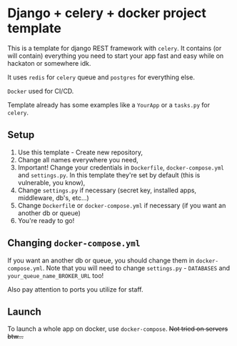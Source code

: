 # Django + celery + docker project template
This is a template for django REST framework with ```celery```.
It contains (or will contain) everything you need to start your app fast and easy while on hackaton or somewhere idk.

It uses ```redis``` for ```celery``` queue and ```postgres``` for everything else.

```Docker``` used for CI/CD.

Template already has some examples like a ```YourApp``` or a ```tasks.py``` for ```celery```.

## Setup
1. Use this template - Create new repository,
2. Change all names everywhere you need,
3. Important! Change your credentials in ```Dockerfile```, ```docker-compose.yml``` and ```settings.py```.
In this template they're set by default (this is vulnerable, you know),
4. Change ```settings.py``` if necessary (secret key, installed apps, middleware, db's, etc...)
5. Change ```Dockerfil```e or ```docker-compose.yml``` if necessary (if you want an another db or queue)
6. You're ready to go!

## Changing ```docker-compose.yml```
If you want an another db or queue, you should change them in ```docker-compose.yml```.
Note that you will need to change ```settings.py``` - ```DATABASES``` and ```your_queue_name_BROKER_URL``` too!

Also pay attention to ports you utilize for staff.

## Launch
To launch a whole app on docker, use ```docker-compose```.
~~Not tried on servers btw...~~
